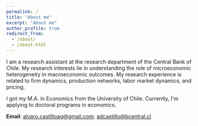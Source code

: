```yaml
---
permalink: /
title: "About me"
excerpt: "About me"
author_profile: true
redirect_from: 
  - /about/
  - /about.html
---
```


I am a research assistant at the research department of the Central Bank of Chile. My research interests lie in understanding the role of microeconomic heterogeneity in macroeconomic outcomes. My research experience is related to firm dynamics, production networks, labor market dynamics, and pricing.

I got my M.A. in Economics from the University of Chile. Currently, I'm applying to doctoral programs in economics.

<b>Email</b>: alvaro.castilloag@gmail.com; adcastillo@bcentral.cl

